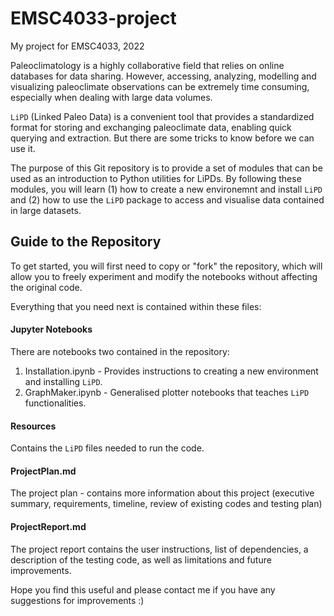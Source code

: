 # EMSC4033-project
My project for EMSC4033, 2022

Paleoclimatology is a highly collaborative field that relies on online databases for data sharing. However, accessing, analyzing, modelling and visualizing paleoclimate observations can be extremely time consuming, especially when dealing with large data volumes. 

`LiPD` (Linked Paleo Data) is a convenient tool that provides a standardized format for storing and exchanging paleoclimate data, enabling quick querying and extraction. But there are some tricks to know before we can use it.

The purpose of this Git repository is to provide a set of modules that can be used as an introduction to Python utilities for LiPDs. By following these modules, you will learn (1) how to create a new environemnt and install `LiPD` and (2) how to use the `LiPD` package to access and visualise data contained in large datasets.

## Guide to the Repository 	

To get started, you will first need to copy or "fork" the repository, which will allow you to freely experiment and modify the notebooks without affecting the original code. 

Everything that you need next is contained within these files: 

#### Jupyter Notebooks 
There are notebooks two contained in the repository: 
1. Installation.ipynb - Provides instructions to creating a new environment and installing `LiPD`.
2. GraphMaker.ipynb - Generalised plotter notebooks that teaches `LiPD` functionalities.

#### Resources 
Contains the `LiPD` files needed to run the code.

#### ProjectPlan.md 
The project plan - contains more information about this project (executive summary, requirements, timeline, review of existing codes and testing plan)

#### ProjectReport.md 
The project report contains the user instructions, list of dependencies, a description of the testing code, as well as limitations and future improvements. 

Hope you find this useful and please contact me if you have any suggestions for improvements :) 
